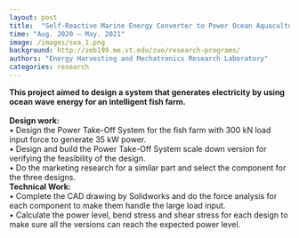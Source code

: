 ```yaml
---
layout: post
title:  "Self-Reactive Marine Energy Converter to Power Ocean Aquaculture"
time: "Aug. 2020 – May. 2021"
image: /images/sea_1.png
background: http://seb199.me.vt.edu/zuo/research-programs/
authors: "Energy Harvesting and Mechatronics Research Laboratory"
categories: research
---
```

**This project aimed to design a system that generates electricity by using ocean wave energy for an intelligent fish farm.** <br />
<br />
**Design work:**<br />
    • Design the Power Take-Off System for the fish farm with 300 kN load input force to generate 35 kW power.<br />
    • Design and build the Power Take-Off System scale down version for verifying the feasibility of the design.<br />
    • Do the marketing research for a similar part and select the component for the three designs.<br />
**Technical Work:**<br />
    • Complete the CAD drawing by Solidworks and do the force analysis for each component to make them handle the large load input.<br />
    • Calculate the power level, bend stress and shear stress for each design to make sure all the versions can reach the expected power level.<br />

